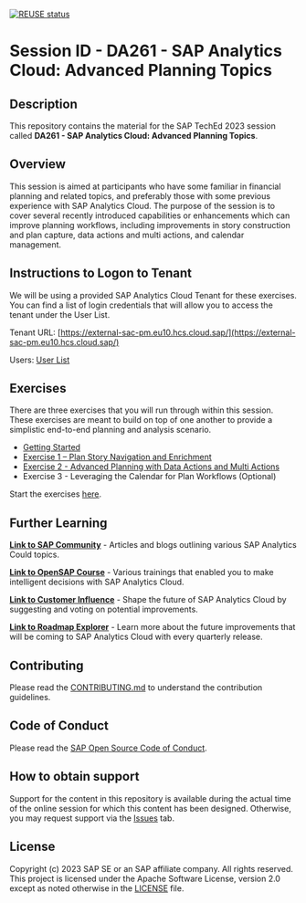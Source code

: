 [![REUSE status](https://api.reuse.software/badge/github.com/SAP-samples/teched2023-DA261)](https://api.reuse.software/info/github.com/SAP-samples/teched2023-DA261)

# Session ID - DA261 - SAP Analytics Cloud:  Advanced Planning Topics

## Description

This repository contains the material for the SAP TechEd 2023 session called **DA261 - SAP Analytics Cloud: Advanced Planning Topics**.

## Overview

This session is aimed at participants who have some familiar in financial planning and related topics, and preferably those with some previous experience with SAP Analytics Cloud. The purpose of the session is to cover several recently introduced capabilities or enhancements which can improve planning workflows, including improvements in story construction and plan capture, data actions and multi actions, and calendar management.

## Instructions to Logon to Tenant

We will be using a provided SAP Analytics Cloud Tenant for these exercises. You can find a list of login credentials that will allow you to access the tenant under the User List.

Tenant URL:
[https://external-sac-pm.eu10.hcs.cloud.sap/](https://external-sac-pm.eu10.hcs.cloud.sap/)

Users: [User List](https://docs.google.com/spreadsheets/d/1O0OeV8p_PGI7p1wCSjixx1rcGT36jCRgkCMv7jbnpuk/edit?usp=sharing "https://docs.google.com/spreadsheets/d/1O0OeV8p_PGI7p1wCSjixx1rcGT36jCRgkCMv7jbnpuk/edit?usp=sharing")

## Exercises

There are three exercises that you will run through within this session. These exercises are meant to build on top of one another to provide a simplistic end-to-end planning and analysis scenario.

* [Getting Started](https://github.com/SAP-samples/teched2023-DA261/tree/main/exercises/GettingStarted)
* [Exercise 1 – Plan Story Navigation and Enrichment](https://github.com/SAP-samples/teched2023-DA261/tree/main/exercises/ex1)
* [Exercise 2 - Advanced Planning with Data Actions and Multi Actions](https://github.com/SAP-samples/teched2023-DA261/tree/main/exercises/ex2)
* Exercise 3 - Leveraging the Calendar for Plan Workflows (Optional)

Start the exercises [here](https://developers.sap.com/tutorials/abap-environment-trial-onboarding.html).

## Further Learning

[**Link to SAP Community**](https://community.sap.com/topics/cloud-analytics "https://community.sap.com/topics/cloud-analytics") - Articles and blogs outlining various SAP Analytics Could topics.

[**Link to OpenSAP Course**](https://open.sap.com/courses/sac1 "https://open.sap.com/courses/sac1") - Various trainings that enabled you to make intelligent decisions with SAP Analytics Cloud.

[**Link to Customer Influence**](https://influence.sap.com/sap/ino/#/campaign/884 "https://influence.sap.com/sap/ino/#/campaign/884") - Shape the future of SAP Analytics Cloud by suggesting and voting on potential improvements.

[**Link to Roadmap Explorer**](https://roadmaps.sap.com/board?PRODUCT=67838200100800006884&range=CURRENT-LAST#Q3%202023 "https://roadmaps.sap.com/board?PRODUCT=67838200100800006884&amp;range=CURRENT-LAST#Q3%202023") - Learn more about the future improvements that will be coming to SAP Analytics Cloud with every quarterly release.

## Contributing

Please read the [CONTRIBUTING.md](./CONTRIBUTING.md) to understand the contribution guidelines.

## Code of Conduct

Please read the [SAP Open Source Code of Conduct](https://github.com/SAP-samples/.github/blob/main/CODE_OF_CONDUCT.md).

## How to obtain support

Support for the content in this repository is available during the actual time of the online session for which this content has been designed. Otherwise, you may request support via the [Issues](../../issues) tab.

## License

Copyright (c) 2023 SAP SE or an SAP affiliate company. All rights reserved. This project is licensed under the Apache Software License, version 2.0 except as noted otherwise in the [LICENSE](LICENSES/Apache-2.0.txt) file.
